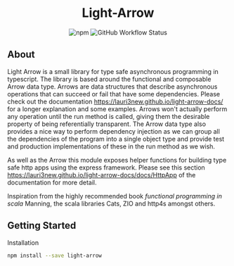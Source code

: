 <center><h1>Light-Arrow</h1></center>

<center>
<img alt="npm" src="https://img.shields.io/npm/v/light-arrow?color=g">
<img alt="GitHub Workflow Status" src="https://img.shields.io/github/workflow/status/lauri3new/light-arrow/Node.js%20CI">
</center>

## About

Light Arrow is a small library for type safe asynchronous programming in typescript. The library is based around the functional and composable Arrow data type. Arrows are data structures that describe asynchronous operations that can succeed or fail that have some dependencies. Please check out the documentation https://lauri3new.github.io/light-arrow-docs/ for a longer explanation and some examples. Arrows won't actually perform any operation until the run method is called, giving them the desirable property of being referentially transparent. The Arrow data type also provides a nice way to perform dependency injection as we can group all the dependencies of the program into a single object type and provide test and production implementations of these in the run method as we wish.

As well as the Arrow this module exposes helper functions for building type safe http apps using the express framework. Please see this section https://lauri3new.github.io/light-arrow-docs/docs/HttpApp of the documentation for more detail.

Inspiration from the highly recommended book *functional programming in scala* Manning, the scala libraries Cats, ZIO and http4s amongst others.

## Getting Started

Installation

```bash
npm install --save light-arrow
```